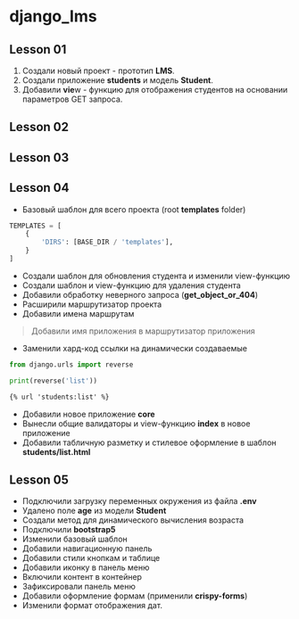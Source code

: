 # django_lms

## Lesson 01
1. Создали новый проект - прототип **LMS**.
2. Создали приложение **students** и модель **Student**.
3. Добавили **vie**w - функцию для отображения студентов на основании параметров GET запроса.

## Lesson 02


## Lesson 03


## Lesson 04
- Базовый шаблон для всего проекта (root **templates** folder)
```python
TEMPLATES = [
    {
        'DIRS': [BASE_DIR / 'templates'],
    }
]
```
- Создали шаблон для обновления студента и изменили view-функцию
- Создали шаблон и view-функцию для удаления студента
- Добавили обработку неверного запроса (**get_object_or_404**)
- Расширили маршрутизатор проекта
- Добавили имена маршрутам
> Добавили имя приложения в маршрутизатор приложения
- Заменили хард-код ссылки на динамически создаваемые
```python
from django.urls import reverse

print(reverse('list'))
```
```html
{% url 'students:list' %}
```
- Добавили новое приложение **core**
- Вынесли общие валидаторы и view-функцию **index** в новое приложение
- Добавили табличную разметку и стилевое оформление в шаблон **students/list.html**

## Lesson 05
- Подключили загрузку переменных окружения из файла **.env**
- Удалено поле **age** из модели **Student**
- Создали метод для динамического вычисления возраста
- Подключили **bootstrap5**
- Изменили базовый шаблон
- Добавили навигационную панель
- Добавили стили кнопкам и таблице
- Добавили иконку в панель меню
- Включили контент в контейнер
- Зафиксировали панель меню
- Добавили оформление формам (применили **crispy-forms**)
- Изменили формат отображения дат.

